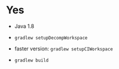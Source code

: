 # Yes


- Java 1.8

- `gradlew setupDecompWorkspace` 
- faster version: `gradlew setupCIWorkspace`
- `gradlew build`
